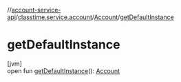 //[account-service-api](../../../index.md)/[classtime.service.account](../index.md)/[Account](index.md)/[getDefaultInstance](get-default-instance.md)

# getDefaultInstance

[jvm]\
open fun [getDefaultInstance](get-default-instance.md)(): [Account](index.md)
